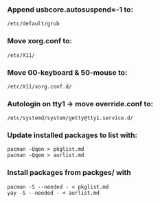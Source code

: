 ### Append usbcore.autosuspend=-1 to:
`/etc/default/grub`
### Move xorg.conf to:
`/etx/X11/`
### Move 00-keyboard & 50-mouse to:
`/etc/X11/xorg.conf.d/`
### Autologin on tty1 -> move override.conf to:
`/etc/systemd/system/getty@tty1.service.d/`
### Update installed packages to list with:
`pacman -Qqen > pkglist.md`<br/>
`pacman -Qqem > aurlist.md`
### Install packages from packges/ with
`pacman -S --needed - < pkglist.md`<br/>
`yay -S --needed - < aurlist.md`

